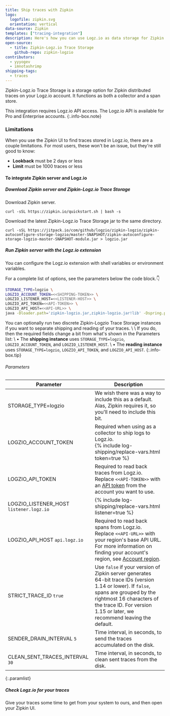 ```yaml
---
title: Ship traces with Zipkin
logo:
  logofile: zipkin.svg
  orientation: vertical
data-source: Zipkin
templates: ["tracing-integration"]
description: Here's how you can use Logz.io as data storage for Zipkin traces.
open-source:
  - title: Zipkin-Logz.io Trace Storage
    github-repo: zipkin-logzio
contributors:
  - yyyogev
  - imnotashrimp
shipping-tags:
  - traces
---
```


Zipkin-Logz.io Trace Storage is a storage option for Zipkin distributed traces on your Logz.io account.
It functions as both a collector and a span store.

This integration requires Logz.io API access.
The Logz.io API is available for Pro and Enterprise accounts.
{:.info-box.note}

### Limitations

When you use the Zipkin UI to find traces stored in Logz.io, there are a couple limitations.
For most users, these won't be an issue, but they're still good to know:

* **Lookback** must be 2 days or less
* **Limit** must be 1000 traces or less

#### To integrate Zipkin server and Logz.io

<div class="tasklist">

##### Download Zipkin server and Zipkin-Logz.io Trace Storage

Download Zipkin server.

```shell
curl -sSL https://zipkin.io/quickstart.sh | bash -s
```

Download the latest Zipkin-Logz.io Trace Storage jar to the same directory.

```shell
curl -sSL https://jitpack.io/com/github/logzio/zipkin-logzio/zipkin-autoconfigure-storage-logzio/master-SNAPSHOT/zipkin-autoconfigure-storage-logzio-master-SNAPSHOT-module.jar > logzio.jar
```

##### Run Zipkin server with the Logz.io extension

You can configure the Logz.io extension with shell variables or environment variables.

For a complete list of options, see the parameters below the code block.👇

```bash
STORAGE_TYPE=logzio \
LOGZIO_ACCOUNT_TOKEN=<<SHIPPING-TOKEN>> \
LOGZIO_LISTENER_HOST=<<LISTENER-HOST>> \
LOGZIO_API_TOKEN=<<API-TOKEN>> \
LOGZIO_API_HOST=<<API-URL>> \
java -Dloader.path='zipkin-logzio.jar,zipkin-logzio.jar!lib' -Dspring.profiles.active=logzio -cp zipkin.jar org.springframework.boot.loader.PropertiesLauncher
```

  You can optionally run two discrete Zipkin-Logzio Trace Storage instances if you want to separate shipping and reading of your traces. \\
  \\
  If you do, then the required fields change a bit from what's shown in the Parameters list: \\
  • The **shipping instance** uses `STORAGE_TYPE=logzio`, `LOGZIO_ACCOUNT_TOKEN`, and `LOGZIO_LISTENER_HOST`. \\
  • The **reading instance** uses `STORAGE_TYPE=logzio`, `LOGZIO_API_TOKEN`, and `LOGZIO_API_HOST`.
  {:.info-box.tip}

###### Parameters

| Parameter | Description |
|---|---|
| STORAGE_TYPE=logzio <span class="required-param"></span> | We wish there was a way to include this as a default. Alas, Zipkin requires it, so you'll need to include this bit. |
| LOGZIO_ACCOUNT_TOKEN <span class="required-param"></span> | Required when using as a collector to ship logs to Logz.io. <br> {% include log-shipping/replace-vars.html token=true %} <!-- logzio-inject: account-token --> |
| LOGZIO_API_TOKEN <span class="required-param"></span> | Required to read back traces from Logz.io. <br> Replace `<<API-TOKEN>>` with an [API token](https://app.logz.io/#/dashboard/settings/api-tokens) from the account you want to use. |
| LOGZIO_LISTENER_HOST <span class="default-param">`listener.logz.io`</span> | {% include log-shipping/replace-vars.html listener=true %} <!-- logzio-inject: listener-url --> |
| LOGZIO_API_HOST <span class="default-param">`api.logz.io`</span> | Required to read back spans from Logz.io. <br> Replace `<<API-URL>>` with your region's base API URL. For more information on finding your account's region, see [Account region]({{site.baseurl}}/user-guide/accounts/account-region.html). |
| STRICT_TRACE_ID <span class="default-param">`true`</span> | Use `false` if your version of Zipkin server generates 64-bit trace IDs (version 1.14 or lower). If `false`, spans are grouped by the rightmost 16 characters of the trace ID. For version 1.15 or later, we recommend leaving the default. |
| SENDER_DRAIN_INTERVAL <span class="default-param">`5`</span> | Time interval, in seconds, to send the traces accumulated on the disk. |
| CLEAN_SENT_TRACES_INTERVAL <span class="default-param">`30`</span> | Time interval, in seconds, to clean sent traces from the disk. |
{:.paramlist}

##### Check Logz.io for your traces

Give your traces some time to get from your system to ours, and then open your Zipkin UI.

</div>